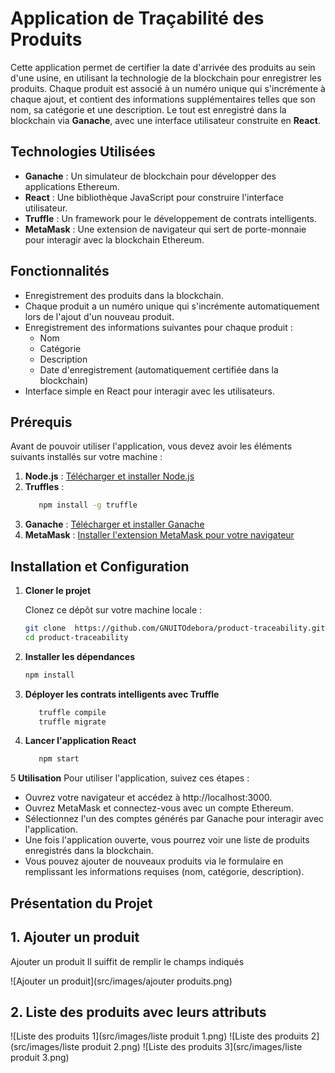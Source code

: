 # Application de Traçabilité des Produits

Cette application permet de certifier la date d'arrivée des produits au sein d'une usine, en utilisant la technologie de la blockchain pour enregistrer les produits. Chaque produit est associé à un numéro unique qui s'incrémente à chaque ajout, et contient des informations supplémentaires telles que son nom, sa catégorie et une description. Le tout est enregistré dans la blockchain via **Ganache**, avec une interface utilisateur construite en **React**.

## Technologies Utilisées

- **Ganache** : Un simulateur de blockchain pour développer des applications Ethereum.
- **React** : Une bibliothèque JavaScript pour construire l'interface utilisateur.
- **Truffle** : Un framework pour le développement de contrats intelligents.
- **MetaMask** : Une extension de navigateur qui sert de porte-monnaie pour interagir avec la blockchain Ethereum.

## Fonctionnalités

- Enregistrement des produits dans la blockchain.
- Chaque produit a un numéro unique qui s'incrémente automatiquement lors de l'ajout d'un nouveau produit.
- Enregistrement des informations suivantes pour chaque produit :
  - Nom
  - Catégorie
  - Description
  - Date d'enregistrement (automatiquement certifiée dans la blockchain)
- Interface simple en React pour interagir avec les utilisateurs.

## Prérequis

Avant de pouvoir utiliser l'application, vous devez avoir les éléments suivants installés sur votre machine :

1. **Node.js** : [Télécharger et installer Node.js](https://nodejs.org/)
1. **Truffles** :
     ```bash 
        npm install -g truffle
2. **Ganache** : [Télécharger et installer Ganache](https://www.trufflesuite.com/ganache)
3. **MetaMask** : [Installer l'extension MetaMask pour votre navigateur](https://metamask.io/)

## Installation et Configuration

1. **Cloner le projet**

   Clonez ce dépôt sur votre machine locale :

   ```bash
   git clone  https://github.com/GNUITOdebora/product-traceability.git
   cd product-traceability

2. **Installer les dépendances** 
    ```bash
    npm install
3. **Déployer les contrats intelligents avec Truffle**
   ```bash
      truffle compile
      truffle migrate 
4. **Lancer l'application React**
    ```bash
       npm start
5 **Utilisation**
Pour utiliser l'application, suivez ces étapes :

* Ouvrez votre navigateur et accédez à http://localhost:3000.
* Ouvrez MetaMask et connectez-vous avec un compte Ethereum.
* Sélectionnez l'un des comptes générés par Ganache pour interagir avec l'application.
* Une fois l'application ouverte, vous pourrez voir une liste de produits enregistrés dans la blockchain.
* Vous pouvez ajouter de nouveaux produits via le formulaire en remplissant les informations requises (nom, catégorie, description).

## Présentation du Projet

## 1. **Ajouter un produit**
Ajouter un produit Il suiffit de remplir le champs indiqués

![Ajouter un produit](src/images/ajouter produits.png)

## 2. **Liste des produits avec leurs attributs**

![Liste des produits 1](src/images/liste produit 1.png)
![Liste des produits 2](src/images/liste produit 2.png)
![Liste des produits 3](src/images/liste produit 3.png)





    

